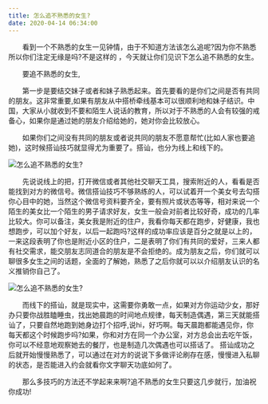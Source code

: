 ```yaml
---
title: 怎么追不熟悉的女生?
date: 2020-04-14 06:34:00
---
```




　　看到一个不熟悉的女生一见钟情，由于不知道方法该怎么追呢?因为你不熟悉所以你们注定无缘是吗?不是这样的 ，今天就让你们见识下怎么追不熟悉的女生。

　　要追不熟悉的女生,

　　第一步是要结交妹子或者和妹子熟悉起来。首先要看的是你们之间是否有共同的朋友。这非常重要,如果有朋友从中搭桥牵线基本可以很顺利地和妹子结识。中国，大家从小就收到不要和陌生人说话的教育，所以对于不熟悉的人会有较强的戒备心，如果你是通过她的朋友介绍给她的，她对你会比较放心。

　　如果你们之间没有共同的朋友或者说共同的朋友不愿意帮忙(比如人家也要追她)，这时候搭讪技巧就显得尤为重要了。搭讪，也分为线上和线下的。

![怎么追不熟悉的女生?](/img/91ad1829edf0152604fef049f4b7f9f8.jpg)

　　先说说线上的把，打开微信或者其他社交聊天工具，搜索附近的人，看看是否能找到对方的微信号。微信搭讪技巧不够熟练的人，可以试着开一个美女号去勾搭你心目中的她，当然这个微信号资料要齐全，要有照片或状态等等，相对来说一个陌生的美女比一个陌生的男子请求好友，女生一般会对前者比较好奇，成功的几率比较大。你可以备注，美女我是附近的住户，我看你每天都在跑步，好健康，我也想跑步，可以加个好友，以后一起跑吗?这样的成功率应该是百分之就是以上的，一来这段表明了你也是附近小区的住户，二是表明了你们有共同的爱好，三来人都有社交需求，能交朋友志同道合的朋友是不会拒绝的。成为朋友之后，你们就可以聊很多女生之间的话题，全面的了解她，熟悉了之后你就可以以介绍朋友认识的名义推销你自己了。

![怎么追不熟悉的女生?](/img/8b5827b6e17d039c24f2a7b034ba1f1a.jpg)

　　而线下的搭讪，就是现实中，这需要你勇敢一点，如果对方你运动少女，那好办只要你战胜瞌睡虫，找出她晨跑的时间地点规律，每天制造偶遇，第三天就能搭讪了，只要自然地跑到她身边打个招呼,说hi，好巧啊。每天晨跑都能遇见你，你每天都这个时候跑步吗?如果，你和对方在同一个办公室，对方总会出去吃午饭，你可以不经意地观察她去的餐厅，也是制造几次偶遇也可以搭话了。 搭讪成功之后就开始慢慢熟悉了，可以通过在对方的说说下多做评论刷存在感，慢慢进入私聊的状态，是否能进入约会就看你文字聊天功底如何了。

　　那么多技巧的方法还不学起来来啊?追不熟悉的女生只要这几步就行，加油祝你成功!